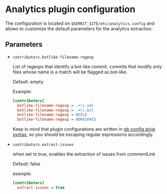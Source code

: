 # Analytics plugin configuration

The configuration is located on `$GERRIT_SITE/etc/analytics.config` and allows
to customize the default parameters for the analytics extraction.

## Parameters

- `contributors.botlike-filename-regexp`

  List of regexps that identify a bot-like commit, commits that modify only
  files whose name is a match will be flagged as bot-like.

  Default: empty

  Example:
  ```ini
  [contributors]
    botlike-filename-regexp = .+\\.xml
    botlike-filename-regexp = .+\\.bzl
    botlike-filename-regexp = BUILD
    botlike-filename-regexp = WORKSPACE
  ```

  Keep in mind that plugin configurations are written in [git-config style syntax](https://git-scm.com/docs/git-config#_syntax),
  so you should be escaping regular expressions accordingly.

- `contributors.extract-issues`

  when set to true, enables the extraction of issues from commentLink

  Default: false

  example:
  ```ini
  [contributors]
    extract-issues = true
  ```